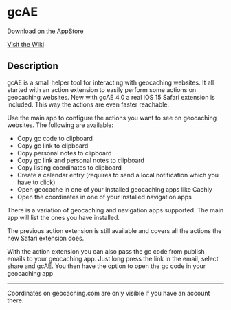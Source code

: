 # gcAE

[Download on the AppStore](https://apps.apple.com/de/app/gcae/id1259388741)


[Visit the Wiki](https://github.com/andre0707/gcAE/wiki)

## Description

gcAE is a small helper tool for interacting with geocaching websites. 
It all started with an action extension to easily perform some actions on geocaching websites.
New with gcAE 4.0 a real iOS 15 Safari extension is included. This way the actions are even faster reachable.

Use the main app to configure the actions you want to see on geocaching websites.
The following are available:
- Copy gc code to clipboard
- Copy gc link to clipboard
- Copy personal notes to clipboard
- Copy gc link and personal notes to clipboard
- Copy listing coordinates to clipboard
- Create a calendar entry (requires to send a local notification which you have to click)
- Open geocache in one of your installed geocaching apps like Cachly
- Open the coordinates in one of your installed navigation apps

There is a variation of geocaching and navigation apps supported. The main app will list the ones you have installed.

The previous action extension is still available and covers all the actions the new Safari extension does.

With the action extension you can also pass the gc code from publish emails to your geocaching app.
Just long press the link in the email, select share and gcAE. You then have the option to open the gc code in your geocaching app


----
Coordinates on geocaching.com are only visible if you have an account there.
